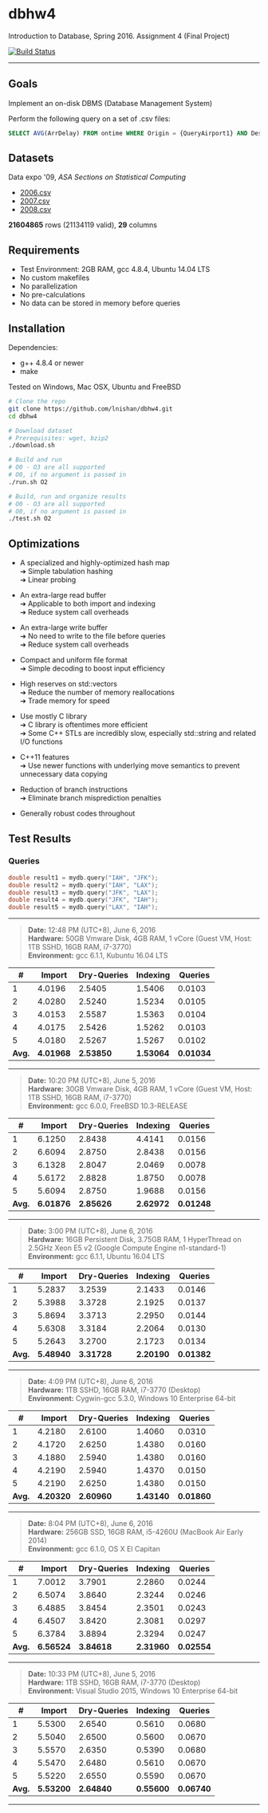 # dbhw4

Introduction to Database, Spring 2016. Assignment 4 (Final Project)

[![Build Status](https://travis-ci.com/lnishan/dbhw4.svg?token=zyWYRz96q11zafMJcoGG&branch=master)](https://travis-ci.com/lnishan/dbhw4)

---


## Goals

Implement an on-disk DBMS (Database Management System)

Perform the following query on a set of .csv files:

```sql
SELECT AVG(ArrDelay) FROM ontime WHERE Origin = {QueryAirport1} AND Dest = {QueryAirport2};
```


## Datasets

Data expo '09, *ASA Sections on Statistical Computing* 

* [2006.csv](http://stat-computing.org/dataexpo/2009/2006.csv.bz2)  
* [2007.csv](http://stat-computing.org/dataexpo/2009/2007.csv.bz2)  
* [2008.csv](http://stat-computing.org/dataexpo/2009/2008.csv.bz2)

**21604865** rows (21134119 valid), **29** columns


## Requirements

* Test Environment: 2GB RAM, gcc 4.8.4, Ubuntu 14.04 LTS
* No custom makefiles
* No parallelization
* No pre-calculations
* No data can be stored in memory before queries


## Installation

Dependencies: 

* g++ 4.8.4 or newer  
* make

Tested on Windows, Mac OSX, Ubuntu and FreeBSD

```bash
# Clone the repo
git clone https://github.com/lnishan/dbhw4.git
cd dbhw4

# Download dataset
# Prerequisites: wget, bzip2
./download.sh

# Build and run
# O0 - O3 are all supported
# O0, if no argument is passed in
./run.sh O2

# Build, run and organize results
# O0 - O3 are all supported
# O0, if no argument is passed in
./test.sh O2
```


## Optimizations

* A specialized and highly-optimized hash map  
➔ Simple tabulation hashing  
➔ Linear probing  

* An extra-large read buffer  
➔ Applicable to both import and indexing  
➔ Reduce system call overheads

* An extra-large write buffer  
➔ No need to write to the file before queries  
➔ Reduce system call overheads

* Compact and uniform file format  
➔ Simple decoding to boost input efficiency  

* High reserves on std::vectors  
➔ Reduce the number of memory reallocations  
➔ Trade memory for speed  

* Use mostly C library  
➔ C library is oftentimes more efficient  
➔ Some C++ STLs are incredibly slow, especially std::string and related I/O functions

* C++11 features  
➔ Use newer functions with underlying move semantics to prevent unnecessary data copying  

* Reduction of branch instructions  
➔ Eliminate branch misprediction penalties  

* Generally robust codes throughout


## Test Results

### Queries

```cpp
double result1 = mydb.query("IAH", "JFK");
double result2 = mydb.query("IAH", "LAX");
double result3 = mydb.query("JFK", "LAX");
double result4 = mydb.query("JFK", "IAH");
double result5 = mydb.query("LAX", "IAH");
```

---

> **Date:** 12:48 PM (UTC+8), June 6, 2016  
> **Hardware:** 50GB Vmware Disk, 4GB RAM, 1 vCore (Guest VM, Host: 1TB SSHD, 16GB RAM, i7-3770)  
> **Environment:** gcc 6.1.1, Kubuntu 16.04 LTS

| # | Import | Dry-Queries | Indexing | Queries |
| --- | --- | --- | --- | --- |
| 1 | 4.0196 | 2.5405 | 1.5406 | 0.0103 |
| 2 | 4.0280 | 2.5240 | 1.5234 | 0.0105 |
| 3 | 4.0153 | 2.5587 | 1.5363 | 0.0104 |
| 4 | 4.0175 | 2.5426 | 1.5262 | 0.0103 |
| 5 | 4.0180 | 2.5267 | 1.5267 | 0.0102 |
| **Avg.** | **4.01968** | **2.53850** | **1.53064** | **0.01034** |

---

> **Date:** 10:20 PM (UTC+8), June 5, 2016  
> **Hardware:** 30GB Vmware Disk, 4GB RAM, 1 vCore (Guest VM, Host: 1TB SSHD, 16GB RAM, i7-3770)  
> **Environment:** gcc 6.0.0, FreeBSD 10.3-RELEASE

| # | Import | Dry-Queries | Indexing | Queries |
| --- | --- | --- | --- | --- |
| 1 | 6.1250 | 2.8438 | 4.4141 | 0.0156 |
| 2 | 6.6094 | 2.8750 | 2.8438 | 0.0156 |
| 3 | 6.1328 | 2.8047 | 2.0469 | 0.0078 |
| 4 | 5.6172 | 2.8828 | 1.8750 | 0.0078 |
| 5 | 5.6094 | 2.8750 | 1.9688 | 0.0156 |
| **Avg.** | **6.01876** | **2.85626** | **2.62972** | **0.01248** |

---

> **Date:** 3:00 PM (UTC+8), June 6, 2016  
> **Hardware:** 16GB Persistent Disk, 3.75GB RAM, 1 HyperThread on 2.5GHz Xeon E5 v2 (Google Compute Engine n1-standard-1)  
> **Environment:** gcc 6.1.1, Ubuntu 16.04 LTS

| # | Import | Dry-Queries | Indexing | Queries |
| --- | --- | --- | --- | --- |
| 1 | 5.2837 | 3.2539 | 2.1433 | 0.0146 |
| 2 | 5.3988 | 3.3728 | 2.1925 | 0.0137 |
| 3 | 5.8694 | 3.3713 | 2.2950 | 0.0144 |
| 4 | 5.6308 | 3.3184 | 2.2064 | 0.0130 |
| 5 | 5.2643 | 3.2700 | 2.1723 | 0.0134 |
| **Avg.** | **5.48940** | **3.31728** | **2.20190** | **0.01382** |

---

> **Date:** 4:09 PM (UTC+8), June 6, 2016  
> **Hardware:** 1TB SSHD, 16GB RAM, i7-3770 (Desktop)  
> **Environment:** Cygwin-gcc 5.3.0, Windows 10 Enterprise 64-bit

| # | Import | Dry-Queries | Indexing | Queries |
| --- | --- | --- | --- | --- |
| 1 | 4.2180 | 2.6100 | 1.4060 | 0.0310 |
| 2 | 4.1720 | 2.6250 | 1.4380 | 0.0160 |
| 3 | 4.1880 | 2.5940 | 1.4380 | 0.0160 |
| 4 | 4.2190 | 2.5940 | 1.4370 | 0.0150 |
| 5 | 4.2190 | 2.6250 | 1.4380 | 0.0150 |
| **Avg.** | **4.20320** | **2.60960** | **1.43140** | **0.01860** |

---

> **Date:** 8:04 PM (UTC+8), June 6, 2016  
> **Hardware:** 256GB SSD, 16GB RAM, i5-4260U (MacBook Air Early 2014)  
> **Environment:** gcc 6.1.0, OS X El Capitan

| # | Import | Dry-Queries | Indexing | Queries |
| --- | --- | --- | --- | --- |
| 1 | 7.0012 | 3.7901 | 2.2860 | 0.0244 |
| 2 | 6.5074 | 3.8640 | 2.3244 | 0.0246 |
| 3 | 6.4885 | 3.8454 | 2.3501 | 0.0243 |
| 4 | 6.4507 | 3.8420 | 2.3081 | 0.0297 |
| 5 | 6.3784 | 3.8894 | 2.3294 | 0.0247 |
| **Avg.** | **6.56524** | **3.84618** | **2.31960** | **0.02554** |

---

> **Date:** 10:33 PM (UTC+8), June 5, 2016  
> **Hardware:** 1TB SSHD, 16GB RAM, i7-3770 (Desktop)  
> **Environment:** Visual Studio 2015, Windows 10 Enterprise 64-bit

| # | Import | Dry-Queries | Indexing | Queries |
| --- | --- | --- | --- | --- |
| 1 | 5.5300 | 2.6540 | 0.5610 | 0.0680 |
| 2 | 5.5040 | 2.6500 | 0.5600 | 0.0670 |
| 3 | 5.5570 | 2.6350 | 0.5390 | 0.0680 |
| 4 | 5.5470 | 2.6480 | 0.5610 | 0.0670 |
| 5 | 5.5220 | 2.6550 | 0.5590 | 0.0670 |
| **Avg.** | **5.53200** | **2.64840** | **0.55600** | **0.06740** |

---

